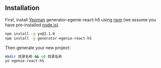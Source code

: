 ## Installation

First, install [Yeoman](http://yeoman.io) generator-egenie-react-h5 using [npm](https://www.npmjs.com/) (we assume you have pre-installed [node.js](https://nodejs.org/)).

```bash
npm install -g yo@3.1.0
npm install -g generator-egenie-react-h5
```

Then generate your new project:

```bash
mkdir 目录名称 && cd 目录名称
yo egenie-react-h5
```
